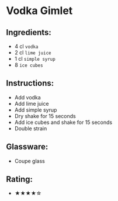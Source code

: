 # Vodka Gimlet

## Ingredients:
- 4 cl `vodka`
- 2 cl `lime juice`
- 1 cl `simple syrup`
- 8 `ice cubes`

## Instructions:
- Add vodka
- Add lime juice
- Add simple syrup
- Dry shake for 15 seconds
- Add ice cubes and shake for 15 seconds
- Double strain

## Glassware:
- Coupe glass

## Rating:
- ★★★★☆